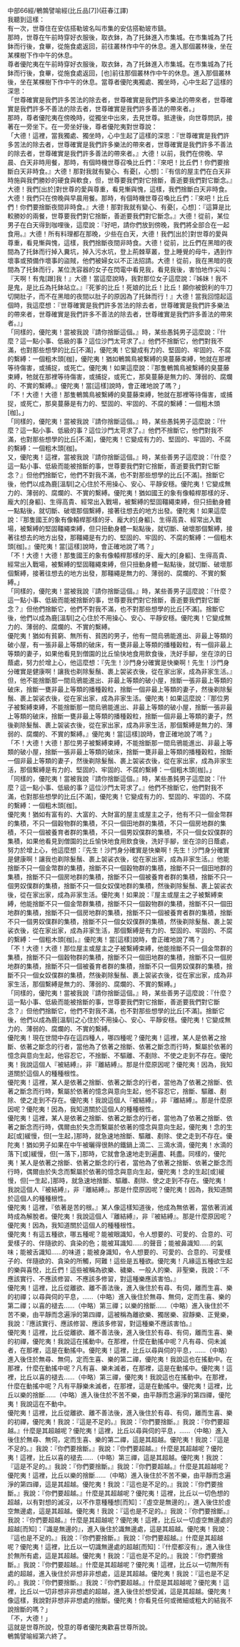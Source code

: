 中部66經/鵪鶉譬喻經(比丘品[7])(莊春江譯)  
我聽到這樣：  
有一次，世尊住在安估搭勒玻名叫市集的安估搭勒玻市鎮。  
那時，世尊在午前時穿好衣服後，取衣鉢，為了托鉢進入市集城。在市集城為了托鉢而行後，食畢，從施食處返回，前往叢林作中午的休息。進入那個叢林後，坐在某棵樹下作中午的休息。  
尊者優陀夷在午前時穿好衣服後，取衣鉢，為了托鉢進入市集城。在市集城為了托鉢而行後，食畢，從施食處返回，[也]前往那個叢林作中午的休息。進入那個叢林後，坐在某棵樹下作中午的休息。當尊者優陀夷獨處、獨坐時，心中生起了這樣的深思：  
「世尊確實是我們許多苦法的除去者，世尊確實是我們許多樂法的帶來者，世尊確實是我們許多不善法的除去者，世尊確實是我們許多善法的帶來者。」  
那時，尊者優陀夷在傍晚時，從獨坐中出來，去見世尊。抵達後，向世尊問訊，接著在一旁坐下。在一旁坐好後，尊者優陀夷對世尊說：  
「大德！這裡，當我獨處、獨坐時，心中生起了這樣的深思：『世尊確實是我們許多苦法的除去者，世尊確實是我們許多樂法的帶來者，世尊確實是我們許多不善法的除去者，世尊確實是我們許多善法的帶來者。』大德！以前，我們在傍晚、早晨、白天非時用餐，那時，有個時機世尊召喚比丘們：『來吧！比丘們！你們要捨斷白天非時食。』大德！那對我就有變心、有憂[，心想]：『有信的屋主們在白天非時施與我們勝妙的硬食與軟食，但，世尊要我們對它捨斷，善逝要我們對它斷念。』大德！我們[出於]對世尊的愛與尊重，看見慚與愧，這樣，我們捨斷白天非時食。大德！我們只在傍晚與早晨用餐。那時，有個時機世尊召喚比丘們：『來吧！比丘們！你們要捨斷夜間非時食。』大德！那對我就有變心、有憂[，心想]：『這算是比較勝妙的兩餐，世尊要我們對它捨斷，善逝要我們對它斷念。』大德！從前，某位男子在白天得到咖哩後，這麼說：『好吧，請你們放到傍晚，我們將全部合在一起食用。』大德！所有料理都在那晚，少些在白天，大德！我們[出於]對世尊的愛與尊重，看見慚與愧，這樣，我們捨斷夜間非時食。大德！從前，比丘們在黑暗的夜間為了托鉢而行掉入糞坑，掉入污水坑，登上荊棘草叢，登上睡覺的母牛，遇到作壞事或預備作壞事的盜賊，他們被婦女以不正法招請。大德！從前，我在黑暗的夜間為了托鉢而行，某位洗容器的女子在閃電中看見我，看見我後，害怕地作尖叫：『天啊！有鬼[跟]我！』大德！當這麼說時，我對那位女子這麼說：『姊妹！我不是鬼，是比丘為托鉢站立。』『死爹的比丘！死娘的比丘！比丘！願你被銳利的牛刀切開肚子，而不在黑暗的夜間以肚子的原因為了托鉢而行！』大德！當我回憶起這個時，我這麼想：『世尊確實是我們許多苦法的除去者，世尊確實是我們許多樂法的帶來者，世尊確實是我們許多不善法的除去者，世尊確實是我們許多善法的帶來者。』」  
「同樣的，優陀夷！當被我說『請你捨斷這個。』時，某些愚鈍男子這麼說：『什麼？這一點小事、低級的事？這位沙門太苛求了。』他們不捨斷它，他們對我不滿，也對那些想學的比丘[不滿]，優陀夷！它變成有力的、堅固的、牢固的、不腐的繫縛：一個粗木頭[枷]，優陀夷！猶如鵪鶉鳥被繫縛的臭蔓藤束縛，牠就在那裡等待傷害，或捕捉，或死亡。優陀夷！如果這麼說：『那隻鵪鶉鳥被繫縛的臭蔓藤束縛，牠就在那裡等待傷害，或捕捉，或死亡，那臭蔓藤是無力的、薄弱的、腐爛的、不實的繫縛。』優陀夷！當[這樣]說時，會正確地說了嗎？」  
「不！大德！大德！那隻鵪鶉鳥被繫縛的臭蔓藤束縛，牠就在那裡等待傷害，或捕捉，或死亡，那臭蔓藤是有力的、堅固的、牢固的、不腐的繫縛：一個粗木頭[枷]。」  
「同樣的，優陀夷！當被我說『請你捨斷這個。』時，某些愚鈍男子這麼說：『什麼？這一點小事、低級的事？這位沙門太苛求了。』他們不捨斷它，他們對我不滿，也對那些想學的比丘[不滿]，優陀夷！它變成有力的、堅固的、牢固的、不腐的繫縛：一個粗木頭[枷]。  
又，優陀夷！這裡，當被我說『請你捨斷這個。』時，某些善男子這麼說：『什麼？這一點小事、低級而能被捨斷的事，世尊要我們對它捨斷，善逝要我們對它斷念？』但他們捨斷它，他們不對我不滿，也不對那些想學的比丘[不滿]。捨斷它後，他們以成為鹿[溫馴]之心住於不用操心、安心、平靜安穩。優陀夷！它變成無力的、薄弱的、腐爛的、不實的繫縛。優陀夷！猶如國王的象有像轅桿那樣的牙、龐大的[身軀]、生得高貴、經常出入戰場，被繫縛的堅固韁繩束縛，但只扭動身體一點點後，就切斷、破壞那個繫縛，接著往想去的地方出發。優陀夷！如果這麼說：『那隻國王的象有像轅桿那樣的牙、龐大的[身軀]、生得高貴、經常出入戰場，被繫縛的堅固韁繩束縛，但只扭動身體一點點後，就切斷、破壞那個繫縛，接著往想去的地方出發，那韁繩是有力的、堅固的、牢固的、不腐的繫縛：一個粗木頭[枷]。』優陀夷！當[這樣]說時，會正確地說了嗎？」  
「不！大德！大德！那隻國王的象有像轅桿那樣的牙、龐大的[身軀]、生得高貴、經常出入戰場，被繫縛的堅固韁繩束縛，但只扭動身體一點點後，就切斷、破壞那個繫縛，接著往想去的地方出發，那韁繩是無力的、薄弱的、腐爛的、不實的繫縛。」  
「同樣的，優陀夷！當被我說『請你捨斷這個。』時，某些善男子這麼說：『什麼？這一點小事、低級而能被捨斷的事，世尊要我們對它捨斷，善逝要我們對它斷念？』但他們捨斷它，他們不對我不滿，也不對那些想學的比丘[不滿]。捨斷它後，他們以成為鹿[溫馴]之心住於不用操心、安心、平靜安穩。優陀夷！它變成無力的、薄弱的、腐爛的、不實的繫縛。  
優陀夷！猶如有貧窮、無所有、貧困的男子，他有一間烏鴉能進出、非最上等類的破小屋，有一張非最上等類的破床，有一甕非最上等類的播種穀粒，有一個非最上等類的妻子，如果他看見到僧園的比丘愉快地食用飲食後，洗好手腳，坐在涼的日蔭處，努力於增上心，他這麼想：『先生！沙門身分確實是快樂啊！先生！沙門身分確實是健康啊！讓我也剃除髮鬚、裹上袈裟衣後，從在家出家，成為非家生活。』但，他不能捨斷那一間烏鴉能進出、非最上等類的破小屋，捨斷一張非最上等類的破床，捨斷一甕非最上等類的播種穀粒，捨斷一個非最上等類的妻子，然後剃除髮鬚、裹上袈裟衣後，從在家出家，成為非家生活。優陀夷！如果這麼說：『那位男子被繫縛束縛，不能捨斷那一間烏鴉能進出、非最上等類的破小屋，捨斷一張非最上等類的破床，捨斷一甕非最上等類的播種穀粒，捨斷一個非最上等類的妻子，然後剃除髮鬚、裹上袈裟衣後，從在家出家，成為非家生活，那個繫縛是無力的、薄弱的、腐爛的、不實的繫縛。』優陀夷！當[這樣]說時，會正確地說了嗎？」  
「不！大德！大德！那位男子被繫縛束縛，不能捨斷那一間烏鴉能進出、非最上等類的破小屋，捨斷一張非最上等類的破床，捨斷一甕非最上等類的播種穀粒，捨斷一個非最上等類的妻子，然後剃除髮鬚、裹上袈裟衣後，從在家出家，成為非家生活，那個繫縛是有力的、堅固的、牢固的、不腐的繫縛：一個粗木頭[枷]。」  
「同樣的，優陀夷！當被我說『請你捨斷這個。』時，某些愚鈍男子這麼說：『什麼？這一點小事、低級的事？這位沙門太苛求了。』他們不捨斷它，他們對我不滿，也對那些想學的比丘[不滿]，優陀夷！它變成有力的、堅固的、牢固的、不腐的繫縛：一個粗木頭[枷]。  
優陀夷！猶如有富有的、大富的、大財富的屋主或屋主之子，他有不只一個金幣群的集積，不只一個穀物群的集積，不只一個田地群的集積，不只一個房地群的集積，不只一個被養育者群的集積，不只一個男奴僕群的集積，不只一個女奴僕群的集積，如果他看見到僧園的比丘愉快地食用飲食後，洗好手腳，坐在涼的日蔭處，努力於增上心，他這麼想：『先生！沙門身分確實是快樂啊！先生！沙門身分確實是健康啊！讓我也剃除髮鬚、裹上袈裟衣後，從在家出家，成為非家生活。』他能捨斷不只一個金幣群的集積，捨斷不只一個穀物群的集積，捨斷不只一個田地群的集積，捨斷不只一個房地群的集積，捨斷不只一個被養育者群的集積，捨斷不只一個男奴僕群的集積，捨斷不只一個女奴僕地群的集積，然後剃除髮鬚、裹上袈裟衣後，從在家出家，成為非家生活。優陀夷！如果說：『屋主或屋主之子被繫縛束縛，他能捨斷不只一個金幣群集積，捨斷不只一個穀物群的集積，捨斷不只一個田地群的集積，捨斷不只一個房地群的集積，捨斷不只一個被養育者群的集積，捨斷不只一個男奴僕群的集積，捨斷不只一個女奴僕群的集積，然後剃除髮鬚、裹上袈裟衣後，從在家出家，成為非家生活，那個繫縛是有力的、堅固的、牢固的、不腐的繫縛：一個粗木頭[枷]。』優陀夷！當[這樣]說時，會正確地說了嗎？」  
「不！大德！大德！那位屋主或屋主之子被繫縛束縛，他能捨斷不只一個金幣群的集積，捨斷不只一個穀物群的集積，捨斷不只一個田地群的集積，捨斷不只一個房地群的集積，捨斷不只一個被養育者群的集積，捨斷不只一個男奴僕群的集積，捨斷不只一個女奴僕群的集積，然後剃除髮鬚、裹上袈裟衣後，從在家出家，成為非家生活，那個繫縛是無力的、薄弱的、腐爛的、不實的繫縛。」  
「同樣的，優陀夷！當被我說『請你捨斷這個。』時，某些善男子這麼說：『什麼？這一點小事、低級而能被捨斷的事，世尊要我們對它捨斷，善逝要我們對它斷念？』但他們捨斷它，他們不對我不滿，也不對那些想學的比丘[不滿]。捨斷它後，他們以成為鹿[溫馴]之心住於不用操心、安心、平靜安穩。優陀夷！它變成無力的、薄弱的、腐爛的、不實的繫縛。  
優陀夷！現在世間中存在這四種人，哪四種呢？優陀夷！這裡，某人是依著之捨斷、依著之斷念的行者，當他為了依著之捨斷、依著之斷念而行時，繫屬於依著的憶念與意向生起，他容忍它，不捨斷、不驅離、不剷除、不使之走到不存在。優陀夷！我說這個人『被結縛』，非『離結縛』。那是什麼原因呢？優陀夷！因為，我知道關於這個人的種種根性。  
優陀夷！這裡，某人是依著之捨斷、依著之斷念的行者，當他為了依著之捨斷、依著之斷念而行時，繫屬於依著的憶念與意向生起，他不容忍它，捨斷、驅離、剷除、使之走到不存在。優陀夷！我說這個人『被結縛』，非『離結縛』。那是什麼原因呢？優陀夷！因為，我知道關於這個人的種種根性。  
優陀夷！這裡，某人是依著之捨斷、依著之斷念的行者，當他為了依著之捨斷、依著之斷念而行時，偶爾由於失念而繫屬於依著的憶念與意向生起，優陀夷！念的生起[或]緩慢，但[一生起，]那時，就急速地捨斷、驅離、剷除、使之走到不存在。優陀夷！猶如男子如果在中午被曬得很熱的鐵鍋上滴二、三滴水滴，優陀夷！水滴的落下[或]緩慢，但[一落下，]那時，它就會急速地走到遍盡、耗盡。同樣的，優陀夷！某人是依著之捨斷、依著之斷念的行者，當他為了依著之捨斷、依著之斷念而行時，偶爾由於失念而繫屬於依著的憶念與意向生起，優陀夷！念的生起[或]緩慢，但[一生起，]那時，就急速地捨斷、驅離、剷除、使之走到不存在。優陀夷！我說這個人『被結縛』，非『離結縛』。那是什麼原因呢？優陀夷！因為，我知道關於這個人的種種根性。  
優陀夷！這裡，『依著是苦的根。』某人像這樣知道後，他成為無依著，當依著消滅時成為解脫者。優陀夷！我說這個人『離結縛』，非『被結縛』。那是什麼原因呢？優陀夷！因為，我知道關於這個人的種種根性。  
優陀夷！有這五種欲，哪五種呢？能被眼識知，令人想要的、可愛的、合意的、可愛樣子的、伴隨欲的、貪染的色；能被耳識知……的聲音；能被鼻識知……的氣味；能被舌識知……的味道；能被身識知，令人想要的、可愛的、合意的、可愛樣子的、伴隨欲的、貪染的所觸，阿難！這些是五種欲。優陀夷！凡緣這五種欲生起的樂與喜悅，比丘們！這些被稱為欲樂、穢樂、一般人的樂、非聖樂，我說：『不應該實行、不應該修習、不應該多修習，對這種樂應該害怕。』  
優陀夷！這裡，比丘從離欲、離不善法後，進入後住於有尋、有伺，離而生喜、樂的初禪；以尋與伺的平息，……（中略）進入後住於無尋、無伺，定而生喜、樂的第二禪；以喜的褪去……（中略）第三禪；以樂的捨斷……（中略）進入後住於不苦不樂，由平靜而念遍淨的第四禪，這被稱為離欲樂、獨居樂、寂靜樂、正覺樂，我說：『應該實行、應該修習、應該多修習，對這種樂不應該害怕。』  
優陀夷！這裡，比丘從離欲、離不善法後，進入後住於有尋、有伺，離而生喜、樂的初禪，優陀夷！我說這在搖動中。在那裡，什麼在動搖中呢？凡有尋、伺未滅者，在那裡，這是在動搖中。優陀夷！這裡，比丘以尋與伺的平息，……（中略）進入後住於無尋、無伺，定而生喜、樂的第二禪，優陀夷！我說這也在搖動中。在那裡，什麼在動搖中呢？凡有喜、樂未滅者，在那裡，這是在動搖中。優陀夷！這裡，比丘以喜的褪去……（中略）第三禪，優陀夷！我說這也在搖動中。在那裡，什麼在動搖中呢？凡有平靜樂未滅者，在那裡，這是在動搖中。優陀夷！這裡，比丘以樂的捨斷……（中略）進入後住於不苦不樂，由平靜而念遍淨的第四禪，優陀夷！我說這在不動中。  
優陀夷！這裡，比丘從離欲、離不善法後，進入後住於有尋、有伺，離而生喜、樂的初禪，優陀夷！我說：『這是不足的。』我說：『你們要捨斷。』我說：『你們要超越。』什麼是其超越呢？優陀夷！這裡，比丘以尋與伺的平息，……（中略）進入後住於無尋、無伺，定而生喜、樂的第二禪，這是其超越。優陀夷！我說：『這是不足的。』我說：『你們要捨斷。』我說：『你們要超越。』什麼是其超越呢？優陀夷！這裡，比丘以喜的褪去……（中略）第三禪，這是其超越。優陀夷！我說：『這是不足的。』我說：『你們要捨斷。』我說：『你們要超越。』什麼是其超越呢？優陀夷！這裡，比丘以樂的捨斷……（中略）進入後住於不苦不樂，由平靜而念遍淨的第四禪，這是其超越。優陀夷！我說：『這也是不足的。』我說：『你們要捨斷。』我說：『你們要超越。』什麼是其超越呢？優陀夷！這裡，比丘以一切色想的超越，以有對想的滅沒，以不作意種種想[而知]：『虛空是無邊的』，進入後住於虛空無邊處，這是其超越。優陀夷！我說：『這也是不足的。』我說：『你們要捨斷。』我說：『你們要超越。』什麼是其超越呢？優陀夷！這裡，比丘以一切虛空無邊處的超越[而知]：『識是無邊的』，進入後住於識無邊處，這是其超越。優陀夷！我說：『這也是不足的。』我說：『你們要捨斷。』我說：『你們要超越。』什麼是其超越呢？優陀夷！這裡，比丘以一切識無邊處的超越[而知]：『什麼都沒有』，進入後住於無所有處，這是其超越。優陀夷！我說：『這也是不足的。』我說：『你們要捨斷。』我說：『你們要超越。』什麼是其超越呢？優陀夷！這裡，比丘以一切無所有處的超越，進入後住於非想非非想處，這是其超越。優陀夷！我說：『這也是不足的。』我說：『你們要捨斷。』我說：『你們要超越。』什麼是其超越呢？優陀夷！這裡，比丘以一切非想非非想處的超越，進入後住於想受滅，這是其超越。優陀夷！像這樣，我說對非想非非想處的捨斷。優陀夷！你看見任何或微細或粗大的結我不說捨斷的嗎？」  
「不，大德！」  
這就是世尊所說，悅意的尊者優陀夷歡喜世尊所說。  
鵪鶉譬喻經第六終了。  
  
  
